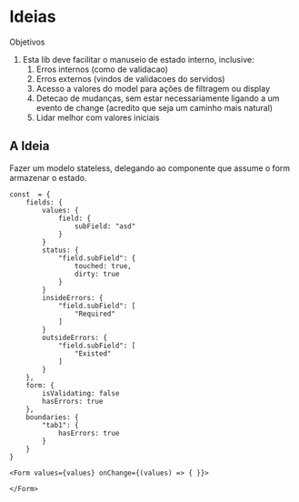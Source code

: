 # Ideias 

Objetivos

1. Esta lib deve facilitar o manuseio de estado interno, inclusive:     
    1. Erros internos (como de validacao)
    1. Erros externos (vindos de validacoes do servidos)
    1. Acesso a valores do model para ações de filtragem ou display
    1. Detecao de mudanças, sem estar necessariamente ligando a um evento de change (acredito que seja um caminho mais natural)
    1. Lidar melhor com valores iniciais

## A Ideia

Fazer um modelo stateless, delegando ao componente que assume o form armazenar o estado.

```JSX
const  = {
    fields: {
        values: {
            field: {
                subField: "asd"
            }
        }
        status: {
            "field.subField": { 
                touched: true,
                dirty: true
            }
        }
        insideErrors: {
            "field.subField": [
                "Required"
            ]
        }
        outsideErrors: {
            "field.subField": [
                "Existed"
            ]
        }
    },
    form: {
        isValidating: false
        hasErrors: true
    },
    boundaries: {
        "tab1": {
            hasErrors: true
        }
    }
} 

<Form values={values} onChange={(values) => { }}>

</Form>
```